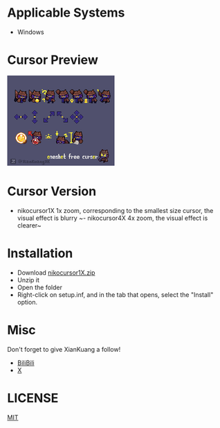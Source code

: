 # Applicable Systems
- Windows
# Cursor Preview
![image](image/niko.gif)
# Cursor Version
- nikocursor1X
 1x zoom, corresponding to the smallest size cursor, the visual effect is blurry
~- nikocursor4X
  4x zoom, the visual effect is clearer~
# Installation
- Download [nikocursor1X.zip](https://github.com/xiankuang/nikocursor/releases/download/a/niko1X.zip)
- Unzip it
- Open the folder
- Right-click on setup.inf, and in the tab that opens, select the "Install" option.
# Misc
Don't forget to give XianKuang a follow!
- [BiliBili](https://space.bilibili.com/400839602)
- [X](https://twitter.com/xiankuangxk)
# LICENSE
[MIT]([LICENSE.txt](https://github.com/xiankuang/tjcursor/blob/main/LICENSE.txt)https://github.com/xiankuang/tjcursor/blob/main/LICENSE.txt)

